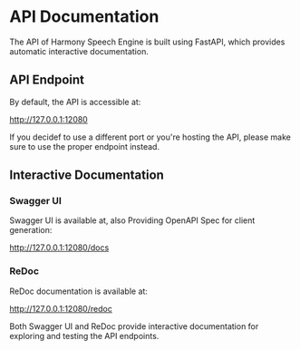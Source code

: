 # API Documentation

The API of Harmony Speech Engine is built using FastAPI, which provides automatic interactive documentation.

## API Endpoint

By default, the API is accessible at:

http://127.0.0.1:12080

If you decidef to use a different port or you're hosting the API,
please make sure to use the proper endpoint instead.


## Interactive Documentation

### Swagger UI

Swagger UI is available at, also Providing OpenAPI Spec for client generation:

http://127.0.0.1:12080/docs


### ReDoc

ReDoc documentation is available at:

http://127.0.0.1:12080/redoc


Both Swagger UI and ReDoc provide interactive documentation for exploring and testing the API endpoints.